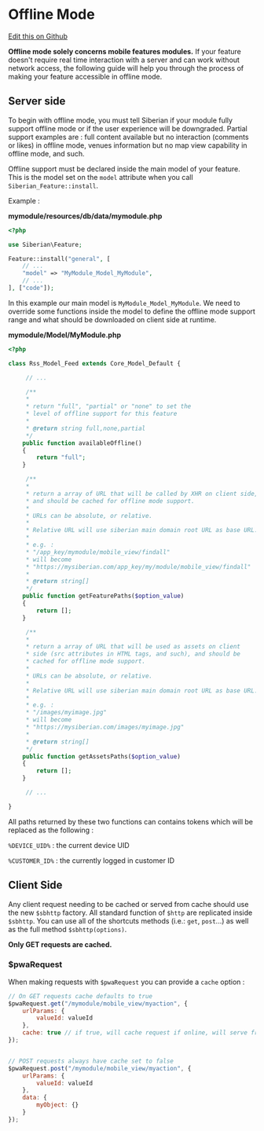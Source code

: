 # Offline Mode #

[Edit this on Github](https://github.com/Xtraball/SiberianCMS-Doc/edit/master/docs/module/offline-mode.md)

**Offline mode solely concerns mobile features modules.** If your feature doesn't require real time interaction with a server and can work without network access, the following guide will help you through the process of making your feature accessible in offline mode.

## Server side ##

To begin with offline mode, you must tell Siberian if your module fully support offline mode or if the user experience will be downgraded. Partial support examples are : full content available but no interaction (comments or likes) in offline mode, venues information but no map view capability in offline mode, and such.


Offline support must be declared inside the main model of your feature. This is the model set on the `model` attribute when you call `Siberian_Feature::install`.

Example :

**mymodule/resources/db/data/mymodule.php**

```php
<?php

use Siberian\Feature;

Feature::install("general", [
    // ...
    "model" => "MyModule_Model_MyModule",
    // ...
], ["code"]);

```

In this example our main model is `MyModule_Model_MyModule`. We need to override some functions inside the model to define the offline mode support range and what should be downloaded on client side at runtime.


**mymodule/Model/MyModule.php**

```php
<?php

class Rss_Model_Feed extends Core_Model_Default {

     // ...

     /**
     *
     * return "full", "partial" or "none" to set the 
     * level of offline support for this feature
     *
     * @return string full,none,partial
     */
    public function availableOffline() 
    {
        return "full";
    }

     /**
     *
     * return a array of URL that will be called by XHR on client side,
     * and should be cached for offline mode support.
     * 
     * URLs can be absolute, or relative.
     *
     * Relative URL will use siberian main domain root URL as base URL.
     * 
     * e.g. :
     * "/app_key/mymodule/mobile_view/findall"
     * will become
     * "https://mysiberian.com/app_key/my/module/mobile_view/findall"
     *
     * @return string[]
     */
    public function getFeaturePaths($option_value) 
    {
        return [];
    }

     /**
     *
     * return a array of URL that will be used as assets on client
     * side (src attributes in HTML tags, and such), and should be
     * cached for offline mode support.
     * 
     * URLs can be absolute, or relative.
     *
     * Relative URL will use siberian main domain root URL as base URL.
     * 
     * e.g. :
     * "/images/myimage.jpg"
     * will become
     * "https://mysiberian.com/images/myimage.jpg"
     *
     * @return string[]
     */
    public function getAssetsPaths($option_value) 
    {
        return [];
    }

     // ...

}
```

All paths returned by these two functions can contains tokens which will be replaced as the following :

`%DEVICE_UID%` : the current device UID

`%CUSTOMER_ID%` : the currently logged in customer ID

## Client Side ##

Any client request needing to be cached or served from cache should use the new `$sbhttp` factory. All standard function of `$http` are replicated inside `$sbhttp`. You can use all of the shortcuts methods (i.e.: `get`, `post`...) as well as the full method `$sbhttp(options)`. 

**Only GET requests are cached.**

### $pwaRequest

When making requests with `$pwaRequest` you can provide a `cache` option :

```js
// On GET requests cache defaults to true
$pwaRequest.get("/mymodule/mobile_view/myaction", {
    urlParams: {
        valueId: valueId
    },
    cache: true // if true, will cache request if online, will serve from cache if offline
});


// POST requests always have cache set to false
$pwaRequest.post("/mymodule/mobile_view/myaction", {
    urlParams: {
        valueId: valueId
    },
    data: {
        myObject: {}
    }
});
```